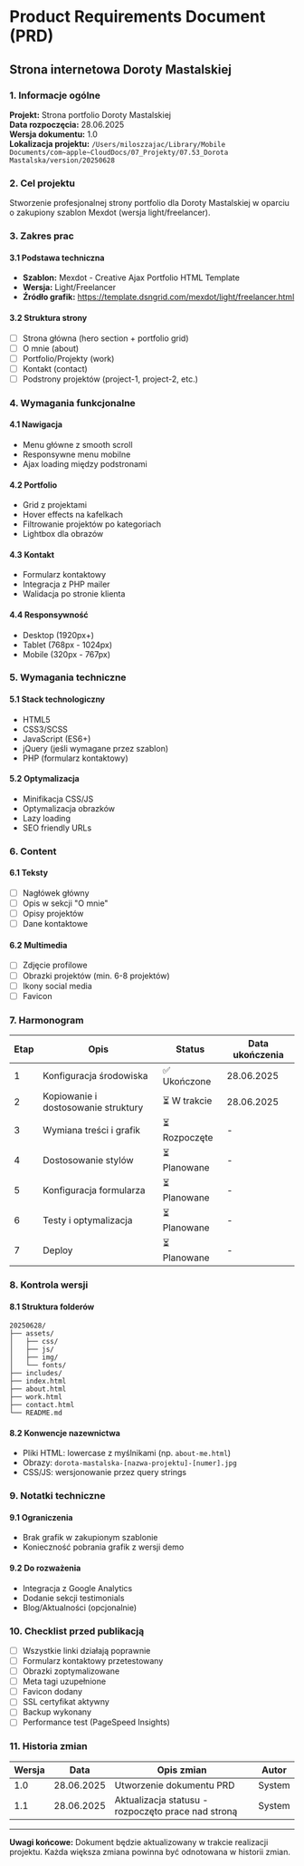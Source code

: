 # Product Requirements Document (PRD)
## Strona internetowa Doroty Mastalskiej

### 1. Informacje ogólne

**Projekt:** Strona portfolio Doroty Mastalskiej  
**Data rozpoczęcia:** 28.06.2025  
**Wersja dokumentu:** 1.0  
**Lokalizacja projektu:** `/Users/miloszzajac/Library/Mobile Documents/com~apple~CloudDocs/07_Projekty/07.53_Dorota Mastalska/version/20250628`

### 2. Cel projektu

Stworzenie profesjonalnej strony portfolio dla Doroty Mastalskiej w oparciu o zakupiony szablon Mexdot (wersja light/freelancer).

### 3. Zakres prac

#### 3.1 Podstawa techniczna
- **Szablon:** Mexdot - Creative Ajax Portfolio HTML Template
- **Wersja:** Light/Freelancer
- **Źródło grafik:** https://template.dsngrid.com/mexdot/light/freelancer.html

#### 3.2 Struktura strony
- [ ] Strona główna (hero section + portfolio grid)
- [ ] O mnie (about)
- [ ] Portfolio/Projekty (work)
- [ ] Kontakt (contact)
- [ ] Podstrony projektów (project-1, project-2, etc.)
### 4. Wymagania funkcjonalne

#### 4.1 Nawigacja
- Menu główne z smooth scroll
- Responsywne menu mobilne
- Ajax loading między podstronami

#### 4.2 Portfolio
- Grid z projektami
- Hover effects na kafelkach
- Filtrowanie projektów po kategoriach
- Lightbox dla obrazów

#### 4.3 Kontakt
- Formularz kontaktowy
- Integracja z PHP mailer
- Walidacja po stronie klienta

#### 4.4 Responsywność
- Desktop (1920px+)
- Tablet (768px - 1024px)
- Mobile (320px - 767px)

### 5. Wymagania techniczne

#### 5.1 Stack technologiczny
- HTML5
- CSS3/SCSS
- JavaScript (ES6+)
- jQuery (jeśli wymagane przez szablon)
- PHP (formularz kontaktowy)
#### 5.2 Optymalizacja
- Minifikacja CSS/JS
- Optymalizacja obrazków
- Lazy loading
- SEO friendly URLs

### 6. Content

#### 6.1 Teksty
- [ ] Nagłówek główny
- [ ] Opis w sekcji "O mnie"
- [ ] Opisy projektów
- [ ] Dane kontaktowe

#### 6.2 Multimedia
- [ ] Zdjęcie profilowe
- [ ] Obrazki projektów (min. 6-8 projektów)
- [ ] Ikony social media
- [ ] Favicon

### 7. Harmonogram

| Etap | Opis | Status | Data ukończenia |
|------|------|--------|-----------------|
| 1 | Konfiguracja środowiska | ✅ Ukończone | 28.06.2025 |
| 2 | Kopiowanie i dostosowanie struktury | ⏳ W trakcie | 28.06.2025 |
| 3 | Wymiana treści i grafik | ⏳ Rozpoczęte | - |
| 4 | Dostosowanie stylów | ⏳ Planowane | - |
| 5 | Konfiguracja formularza | ⏳ Planowane | - |
| 6 | Testy i optymalizacja | ⏳ Planowane | - |
| 7 | Deploy | ⏳ Planowane | - |
### 8. Kontrola wersji

#### 8.1 Struktura folderów
```
20250628/
├── assets/
│   ├── css/
│   ├── js/
│   ├── img/
│   └── fonts/
├── includes/
├── index.html
├── about.html
├── work.html
├── contact.html
└── README.md
```

#### 8.2 Konwencje nazewnictwa
- Pliki HTML: lowercase z myślnikami (np. `about-me.html`)
- Obrazy: `dorota-mastalska-[nazwa-projektu]-[numer].jpg`
- CSS/JS: wersjonowanie przez query strings

### 9. Notatki techniczne

#### 9.1 Ograniczenia
- Brak grafik w zakupionym szablonie
- Konieczność pobrania grafik z wersji demo

#### 9.2 Do rozważenia
- Integracja z Google Analytics
- Dodanie sekcji testimonials
- Blog/Aktualności (opcjonalnie)
### 10. Checklist przed publikacją

- [ ] Wszystkie linki działają poprawnie
- [ ] Formularz kontaktowy przetestowany
- [ ] Obrazki zoptymalizowane
- [ ] Meta tagi uzupełnione
- [ ] Favicon dodany
- [ ] SSL certyfikat aktywny
- [ ] Backup wykonany
- [ ] Performance test (PageSpeed Insights)

### 11. Historia zmian

| Wersja | Data | Opis zmian | Autor |
|--------|------|-------------|-------|
| 1.0 | 28.06.2025 | Utworzenie dokumentu PRD | System |
| 1.1 | 28.06.2025 | Aktualizacja statusu - rozpoczęto prace nad stroną | System |

---

**Uwagi końcowe:** Dokument będzie aktualizowany w trakcie realizacji projektu. Każda większa zmiana powinna być odnotowana w historii zmian.